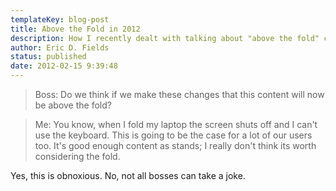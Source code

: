 ```yaml
---
templateKey: blog-post
title: Above the Fold in 2012
description: How I recently dealt with talking about "above the fold" content on a website. Don't try this at home.
author: Eric D. Fields
status: published
date: 2012-02-15 9:39:48
---
```


> Boss: Do we think if we make these changes that this content will now be above the fold?

> Me: You know, when I fold my laptop the screen shuts off and I can't use the keyboard. This is going to be the case for a lot of our users too. It's good enough content as stands; I really don't think its worth considering the fold.

Yes, this is obnoxious. No, not all bosses can take a joke.
